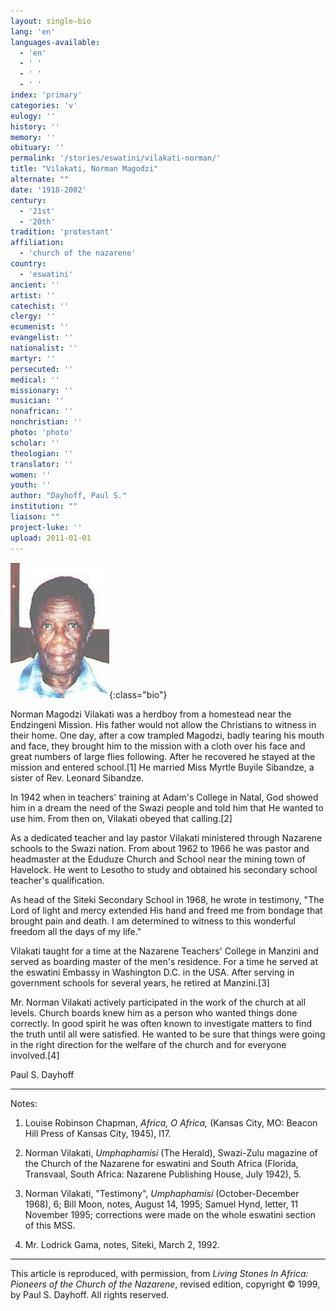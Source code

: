 ```yaml
---
layout: single-bio
lang: 'en'
languages-available:
  - 'en'
  - ' '
  - ' '
  - ' '
index: 'primary'
categories: 'v'
eulogy: ''
history: ''
memory: ''
obituary: ''
permalink: '/stories/eswatini/vilakati-norman/'
title: "Vilakati, Norman Magodzi"
alternate: ""
date: '1918-2002'
century:
  - '21st'
  - '20th'
tradition: 'protestant'
affiliation:
  - 'church of the nazarene'
country:
  - 'eswatini'
ancient: ''
artist: ''
catechist: ''
clergy: ''
ecumenist: ''
evangelist: ''
nationalist: ''
martyr: ''
persecuted: ''
medical: ''
missionary: ''
musician: ''
nonafrican: ''
nonchristian: ''
photo: 'photo'
scholar: ''
theologian: ''
translator: ''
women: ''
youth: ''
author: "Dayhoff, Paul S."
institution: ""
liaison: ""
project-luke: ''
upload: 2011-01-01
---
```


![Norman Vilakati](/images/bio-pics/eswatini/vilakati-norman/vilakati_norman.jpg){:class="bio"}

Norman Magodzi Vilakati was a herdboy from a homestead near the Endzingeni Mission. His father would not allow the Christians to witness in their home. One day, after a cow trampled Magodzi, badly tearing his mouth and face, they brought him to the mission with a cloth over his face and great numbers of large flies following. After he recovered he stayed at the mission and entered school.[1]  He married Miss Myrtle Buyile Sibandze, a sister of Rev. Leonard Sibandze.

In 1942 when in teachers' training at Adam's College in Natal, God showed him in a dream the need of the Swazi people and told him that He wanted to use him.  From then on, Vilakati obeyed that calling.[2]

As a dedicated teacher and lay pastor Vilakati ministered through Nazarene schools to the Swazi nation. From about 1962 to 1966 he was pastor and headmaster at the Eduduze Church and School near the mining town of Havelock. He went to Lesotho to study and obtained his secondary school teacher's qualification.

As head of the Siteki Secondary School in 1968, he wrote in testimony, "The Lord of light and mercy extended His hand and freed me from bondage that brought pain and death. I am determined to witness to this wonderful freedom all the days of my life."

Vilakati taught for a time at the Nazarene Teachers' College in Manzini and served as boarding master of the men's residence. For a time he served at the eswatini Embassy in Washington D.C. in the USA. After serving in government schools for several years, he retired at Manzini.[3]

Mr. Norman Vilakati actively participated in the work of the church at all levels. Church boards knew him as a person who wanted things done correctly. In good spirit he was often known to investigate matters to find the truth until all were satisfied. He wanted to be sure that things were going in the right direction for the welfare of the church and for everyone involved.[4]

Paul S. Dayhoff

---

Notes:

1. Louise Robinson Chapman, *Africa, O Africa,* (Kansas City, MO: Beacon Hill Press of Kansas City, 1945), l17.

2. Norman Vilakati, *Umphaphamisi* (The Herald), Swazi-Zulu magazine of the Church of the Nazarene for eswatini and South Africa (Florida, Transvaal, South Africa: Nazarene Publishing House, July 1942), 5.

3. Norman Vilakati, "Testimony", *Umphaphamisi* (October-December 1968), 6; Bill Moon, notes, August 14, 1995; Samuel Hynd, letter, 11 November 1995; corrections were made on the whole eswatini section of this MSS.

4. Mr. Lodrick Gama, notes, Siteki, March 2, 1992.

---

This article is reproduced, with permission, from *Living Stones In Africa: Pioneers of the Church of the Nazarene*, revised edition, copyright &copy; 1999, by Paul S. Dayhoff.  All rights reserved.
